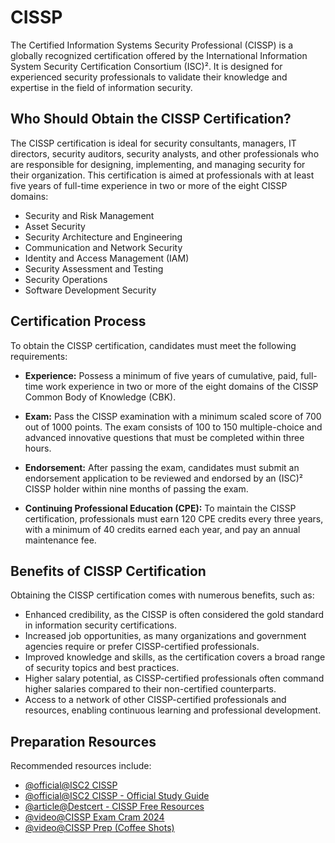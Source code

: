 # CISSP

The Certified Information Systems Security Professional (CISSP) is a globally recognized certification offered by the International Information System Security Certification Consortium (ISC)². It is designed for experienced security professionals to validate their knowledge and expertise in the field of information security.

## Who Should Obtain the CISSP Certification?

The CISSP certification is ideal for security consultants, managers, IT directors, security auditors, security analysts, and other professionals who are responsible for designing, implementing, and managing security for their organization. This certification is aimed at professionals with at least five years of full-time experience in two or more of the eight CISSP domains:

- Security and Risk Management
- Asset Security
- Security Architecture and Engineering
- Communication and Network Security
- Identity and Access Management (IAM)
- Security Assessment and Testing
- Security Operations
- Software Development Security

## Certification Process

To obtain the CISSP certification, candidates must meet the following requirements:

- **Experience:** Possess a minimum of five years of cumulative, paid, full-time work experience in two or more of the eight domains of the CISSP Common Body of Knowledge (CBK).

- **Exam:** Pass the CISSP examination with a minimum scaled score of 700 out of 1000 points. The exam consists of 100 to 150 multiple-choice and advanced innovative questions that must be completed within three hours.

- **Endorsement:** After passing the exam, candidates must submit an endorsement application to be reviewed and endorsed by an (ISC)² CISSP holder within nine months of passing the exam.

- **Continuing Professional Education (CPE):** To maintain the CISSP certification, professionals must earn 120 CPE credits every three years, with a minimum of 40 credits earned each year, and pay an annual maintenance fee.

## Benefits of CISSP Certification

Obtaining the CISSP certification comes with numerous benefits, such as:

- Enhanced credibility, as the CISSP is often considered the gold standard in information security certifications.
- Increased job opportunities, as many organizations and government agencies require or prefer CISSP-certified professionals.
- Improved knowledge and skills, as the certification covers a broad range of security topics and best practices.
- Higher salary potential, as CISSP-certified professionals often command higher salaries compared to their non-certified counterparts.
- Access to a network of other CISSP-certified professionals and resources, enabling continuous learning and professional development.

## Preparation Resources

Recommended resources include:

- [@official@ISC2 CISSP](https://www.isc2.org/certifications/cissp)
- [@official@ISC2 CISSP - Official Study Guide](https://www.wiley.com/en-us/ISC2+CISSP+Certified+Information+Systems+Security+Professional+Official+Study+Guide%2C+10th+Edition-p-9781394254699)
- [@article@Destcert - CISSP Free Resources](https://destcert.com/resources/)
- [@video@CISSP Exam Cram 2024](https://youtube.com/playlist?list=PL7XJSuT7Dq_XPK_qmYMqfiBjbtHJRWigD&si=_wSeCkvj-1rzv0ZF)
- [@video@CISSP Prep (Coffee Shots)](https://youtube.com/playlist?list=PL0hT6hgexlYxKzBmiCD6SXW0qO5ucFO-J&si=9ICs373Vl1ce3s0H)
